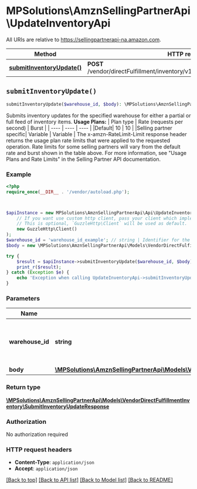 # MPSolutions\AmznSellingPartnerApi\UpdateInventoryApi

All URIs are relative to https://sellingpartnerapi-na.amazon.com.

Method | HTTP request | Description
------------- | ------------- | -------------
[**submitInventoryUpdate()**](UpdateInventoryApi.md#submitInventoryUpdate) | **POST** /vendor/directFulfillment/inventory/v1/warehouses/{warehouseId}/items | 


## `submitInventoryUpdate()`

```php
submitInventoryUpdate($warehouse_id, $body): \MPSolutions\AmznSellingPartnerApi\Models\VendorDirectFulfillmentInventory\SubmitInventoryUpdateResponse
```



Submits inventory updates for the specified warehouse for either a partial or full feed of inventory items.  **Usage Plans:**  | Plan type | Rate (requests per second) | Burst | | ---- | ---- | ---- | |Default| 10 | 10 | |Selling partner specific| Variable | Variable |  The x-amzn-RateLimit-Limit response header returns the usage plan rate limits that were applied to the requested operation. Rate limits for some selling partners will vary from the default rate and burst shown in the table above. For more information, see \"Usage Plans and Rate Limits\" in the Selling Partner API documentation.

### Example

```php
<?php
require_once(__DIR__ . '/vendor/autoload.php');



$apiInstance = new MPSolutions\AmznSellingPartnerApi\Api\UpdateInventoryApi(
    // If you want use custom http client, pass your client which implements `GuzzleHttp\ClientInterface`.
    // This is optional, `GuzzleHttp\Client` will be used as default.
    new GuzzleHttp\Client()
);
$warehouse_id = 'warehouse_id_example'; // string | Identifier for the warehouse for which to update inventory.
$body = new \MPSolutions\AmznSellingPartnerApi\Models\VendorDirectFulfillmentInventory\SubmitInventoryUpdateRequest(); // \MPSolutions\AmznSellingPartnerApi\Models\VendorDirectFulfillmentInventory\SubmitInventoryUpdateRequest

try {
    $result = $apiInstance->submitInventoryUpdate($warehouse_id, $body);
    print_r($result);
} catch (Exception $e) {
    echo 'Exception when calling UpdateInventoryApi->submitInventoryUpdate: ', $e->getMessage(), PHP_EOL;
}
```

### Parameters

Name | Type | Description  | Notes
------------- | ------------- | ------------- | -------------
 **warehouse_id** | **string**| Identifier for the warehouse for which to update inventory. |
 **body** | [**\MPSolutions\AmznSellingPartnerApi\Models\VendorDirectFulfillmentInventory\SubmitInventoryUpdateRequest**](../Model/SubmitInventoryUpdateRequest.md)|  |

### Return type

[**\MPSolutions\AmznSellingPartnerApi\Models\VendorDirectFulfillmentInventory\SubmitInventoryUpdateResponse**](../Model/SubmitInventoryUpdateResponse.md)

### Authorization

No authorization required

### HTTP request headers

- **Content-Type**: `application/json`
- **Accept**: `application/json`

[[Back to top]](#) [[Back to API list]](../../README.md#endpoints)
[[Back to Model list]](../../README.md#models)
[[Back to README]](../../README.md)
